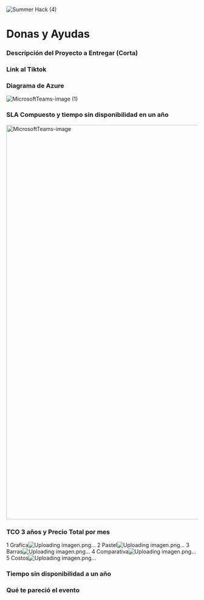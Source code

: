 ![Summer Hack (4)](https://user-images.githubusercontent.com/9124597/127756851-c8627116-f177-4198-966d-9003016d2060.png)

# Donas y Ayudas

### Descripción del Proyecto a Entregar (Corta)

### Link al Tiktok

### Diagrama de Azure
![MicrosoftTeams-image (1)](https://user-images.githubusercontent.com/86888987/127759575-c3e9e342-b688-4b8c-a026-9a3fb055c4e7.png)

### SLA Compuesto y tiempo sin disponibilidad en un año
<img width="1036" alt="MicrosoftTeams-image" src="https://user-images.githubusercontent.com/86888987/127759579-6086c3b6-c4fd-4693-8b4d-2b4308af2cb9.png">

### TCO 3 años y Precio Total por mes
1 Grafica![Uploading imagen.png…]()
2 Pastel![Uploading imagen.png…]()
3 Barras![Uploading imagen.png…]()
4 Comparativa![Uploading imagen.png…]()
5 Costos![Uploading imagen.png…]()


### Tiempo sin disponibilidad a un año

### Qué te pareció el evento
